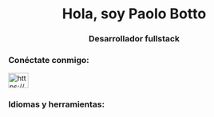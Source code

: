 
<h1 align="center">Hola, soy Paolo Botto</h1>
<h3 align="center">Desarrollador fullstack</h3>

<h3 align="left">Conéctate conmigo:</h3>
<p align="left">
<a href="https://linkedin.com/in/https://www.linkedin.com/in/paolo-botto-00101b24a" target="blank"><img align="center" src="https://raw.githubusercontent.com/rahuldkjain/github-profile-readme-generator/master/src/images/icons/Social/linked-in-alt.svg" alt="https://www.linkedin.com/in/paolo-botto-00101b24a" height="30" width="40" /></a>
</p>

<h3 align="left">Idiomas y herramientas:</h3>

